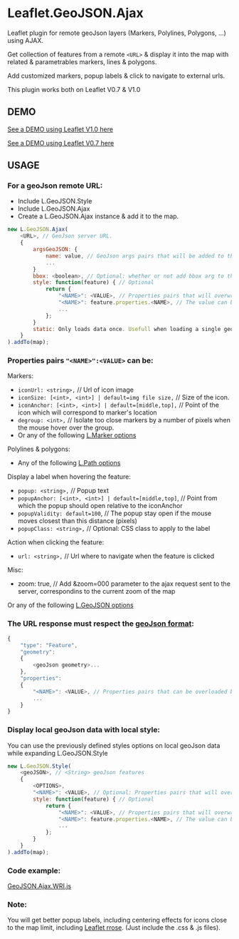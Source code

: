 Leaflet.GeoJSON.Ajax
====================
Leaflet plugin for remote geoJson layers (Markers, Polylines, Polygons, ...) using AJAX.

Get collection of features from a remote `<URL>` & display it into the map with related & parametrables markers, lines & polygons.

Add customized markers, popup labels & click to navigate to external urls.

This plugin works both on Leaflet V0.7 & V1.0

DEMO
----
[See a DEMO using Leaflet V1.0 here](https://dominique92.github.io/MyLeaflet/src/Leaflet.GeoJSON.Ajax)

[See a DEMO using Leaflet V0.7 here](https://dominique92.github.io/MyLeaflet/src/Leaflet.GeoJSON.Ajax/examples/v0.7.html)

USAGE
-----
### For a geoJson remote URL:
- Include L.GeoJSON.Style
- Include L.GeoJSON.Ajax
- Create a L.GeoJSON.Ajax instance & add it to the map.
```javascript
new L.GeoJSON.Ajax(
	<URL>, // GeoJson server URL.
	{
		argsGeoJSON: {
			name: value, // GeoJson args pairs that will be added to the url with the syntax: ?name=value&...
			...
		}
		bbox: <boolean>, // Optional: whether or not add bbox arg to the geoJson server URL
		style: function(feature) { // Optional
			return {
				"<NAME>": <VALUE>, // Properties pairs that will overwrite the geoJson flow features properties
				"<NAME>": feature.properties.<NAME>, // The value can be calculated from any geoJson property for each features.
				...
			};
		}
		static: Only loads data once. Usefull when loading a single geoJSON file. default: false.
	}
).addTo(map);
```

### Properties pairs `"<NAME>":<VALUE>` can be:
Markers:
* `iconUrl: <string>,` // Url of icon image
* `iconSize: [<int>, <int>] | default=img file size,` // Size of the icon.
* `iconAnchor: [<int>, <int>] | default=[middle,top],` // Point of the icon which will correspond to marker's location
* `degroup: <int>,` // Isolate too close markers by a number of pixels when the mouse hover over the group.
* Or any of the following [L.Marker options](http://leafletjs.com/reference.html#marker-options)

Polylines & polygons:
* Any of the following [L.Path options](http://leafletjs.com/reference.html#path-options)

Display a label when hovering the feature:
* `popup: <string>,` // Popup text
* `popupAnchor: [<int>, <int>] | default=[middle,top]`, // Point from which the popup should open relative to the iconAnchor
* `popupValidity: default=100`, // The popup stay open if the mouse moves closest than this distance (pixels) 
* `popupClass: <string>,` // Optional: CSS class to apply to the label

Action when clicking the feature:
* `url: <string>,` // Url where to navigate when the feature is clicked

Misc:
* zoom: true, // Add &zoom=000 parameter to the ajax request sent to the server, correspondins to the current zoom of the map

Or any of the following [L.GeoJSON options](http://leafletjs.com/reference.html#geojson-options)

### <geoJson> The URL response must respect the [geoJson format](http://geojson.org/geojson-spec.html):
```javascript
{
	"type": "Feature",
	"geometry":
	{
		<geoJson geometry>...
	},
	"properties":
	{
		"<NAME>": <VALUE>, // Properties pairs that can be overloaded by the GeoJSON options or style
		...
	}
}
```

### Display local geoJson data with local style:
You can use the previously defined styles options on local geoJson data while expanding L.GeoJSON.Style 
```javascript
new L.GeoJSON.Style(
	<geoJSON>, // <String> geoJson features
	{
		<OPTIONS>,
		"<NAME>": <VALUE>, // Optional: Properties pairs that will overwrite the geoJson flow features properties
		style: function(feature) { // Optional
			return {
				"<NAME>": <VALUE>, // Properties pairs that will overwrite the geoJson flow features properties
				"<NAME>": feature.properties.<NAME>, // The value can be calculated from any geoJson property for each features.
				...
			};
		}
	}
).addTo(map);
```

### Code example:
[GeoJSON.Ajax.WRI.js](https://github.com/Dominique92/Leaflet.GeoJSON.Ajax/blob/master/layers/GeoJSON.Ajax.WRI.js)

### Note:
You will get better popup labels, including centering effects for icons close to the map limit, including [Leaflet rrose](https://github.com/erictheise/rrose). (Just include the .css & .js files).
